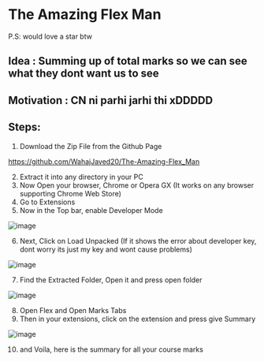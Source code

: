 # The Amazing Flex Man
P.S: would love a star btw
## Idea : Summing up of total marks so we can see what they dont want us to see
## Motivation : CN ni parhi jarhi thi xDDDDD
## Steps:
1. Download the Zip File from the Github Page

https://github.com/WahajJaved20/The-Amazing-Flex_Man

2. Extract it into any directory in your PC 
3. Now Open your browser, Chrome or Opera GX (It works on any browser supporting Chrome Web Store)
4. Go to Extensions
5. Now in the Top bar, enable Developer Mode

![image](https://github.com/WahajJaved20/The-Amazing-Flex_Man/assets/84095994/81dfede5-4779-46bf-9d74-4512bca2978f)

6. Next, Click on Load Unpacked (If it shows the error about developer key, dont worry its just my key and wont cause problems)

![image](https://github.com/WahajJaved20/The-Amazing-Flex_Man/assets/84095994/7e82b1d5-8c9d-461d-9a1a-f83ef37e67e3)

7. Find the Extracted Folder, Open it and press open folder

![image](https://github.com/WahajJaved20/The-Amazing-Flex_Man/assets/84095994/dc78c57e-a230-43bf-b084-ddee2cf8ee0d)

8. Open Flex and Open Marks Tabs
9. Then in your extensions, click on the extension and press give Summary 

![image](https://github.com/WahajJaved20/The-Amazing-Flex_Man/assets/84095994/84c801ec-b3ff-4f69-bf33-01247cb62409)

10. and Voila, here is the summary for all your course marks
